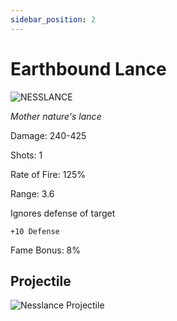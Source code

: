 ```yaml
---
sidebar_position: 2
---
```


# Earthbound Lance

![NESSLANCE](https://vwiki.valorserver.com/api/item/picture/earthbound%20lance)

<i>Mother nature's lance</i>

Damage: 240-425

Shots: 1

Rate of Fire: 125%

Range: 3.6

Ignores defense of target

    +10 Defense

Fame Bonus: 8%

## Projectile

![Nesslance Projectile](https://cdn.discordapp.com/attachments/953134990428868629/994769723092906066/earthboundlance.gif)
